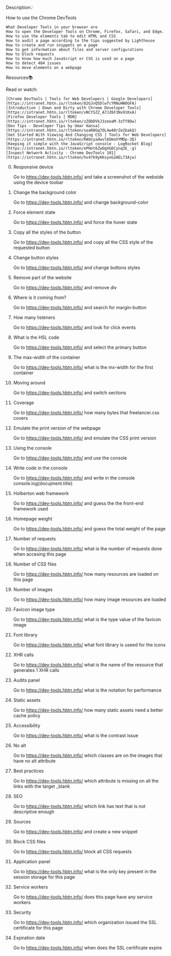 Description:bulb:

How to use the Chrome DevTools

    What Developer Tools in your browser are
    How to open the Developer Tools on Chrome, Firefox, Safari, and Edge.
    How to use the elements tab to edit HTML and CSS
    How to audit a page according to the tips suggested by Lighthouse
    How to create and run snippets on a page
    How to get information about files and server configurations
    How to block requests
    How to know how much JavaScript or CSS is used on a page
    How to detect 404 issues
    How to move elements on a webpage

Resources:books:

Read or watch:

    [Chrome DevTools | Tools for Web Developers | Google Developers] (https://intranet.hbtn.io/rltoken/82GJvQ5DlwfcYRNuHWOGFA)
    [Introduction | Down and Dirty with Chrome Developer Tools] (https://intranet.hbtn.io/rltoken/vNCYSZZ_A7JZ6F3Nv91KxA)
    [Firefox Developer Tools | MDN] (https://intranet.hbtn.io/rltoken/zZQbDVkJ3zeeaM-3zTf8Dw)
    [Dev Tips - Developer Tips by Umar Hansa] (https://intranet.hbtn.io/rltoken/soaR8Gq7OL4w48rZe2bakQ)
    [Get Started With Viewing And Changing CSS | Tools for Web Developers] (https://intranet.hbtn.io/rltoken/RA0zyadwvl6OmoVYMDp-3Q)
    [Keeping it simple with the JavaScript console - LogRocket Blog] (https://intranet.hbtn.io/rltoken/ePHot6ZwOgXG6Cynq3E_-g)
    [Inspect Network Activity - Chrome DevTools 101] (https://intranet.hbtn.io/rltoken/hv47k9yKKsyoG2AEL73Ajw)

0. Responsive device

    Go to https://dev-tools.hbtn.info/ and take a screenshot of the webside using the device toobar

1. Change the background color

    Go to https://dev-tools.hbtn.info/ and change background-color

2. Force element state

    Go to https://dev-tools.hbtn.info/ and force the hover state

3. Copy all the styles of the button

    Go to https://dev-tools.hbtn.info/ and copy all the CSS style of the requested button

4. Change button styles

    Go to https://dev-tools.hbtn.info/ and change buttons styles

5. Remove part of the website

    Go to https://dev-tools.hbtn.info/ and remove div

6. Where is it coming from?

    Go to https://dev-tools.hbtn.info/ and search for margin-button

7. How many listeners

    Go to https://dev-tools.hbtn.info/ and look for click events

8. What is the HSL code

    Go to https://dev-tools.hbtn.info/ and select the primary button

9. The max-width of the container

    Go to https://dev-tools.hbtn.info/ what is the mx-width for the first container

10. Moving around

    Go to https://dev-tools.hbtn.info/ and switch sections

11. Coverage

    Go to https://dev-tools.hbtn.info/ how many bytes that freelancer.css covers

12. Emulate the print version of the webpage

    Go to https://dev-tools.hbtn.info/ and emulate the CSS print version

13. Using the console

    Go to https://dev-tools.hbtn.info/ and use the console

14. Write code in the console

    Go to https://dev-tools.hbtn.info/ and write in the console console.log(docujment.title)

15. Holberton web framework

    Go to https://dev-tools.hbtn.info/ and guess the the front-end framework used

16. Homepage weight

    Go to https://dev-tools.hbtn.info/ and guess the total weight of the page

17. Number of requests

    Go to https://dev-tools.hbtn.info/ what is the number of requests done when accesing this page

18. Number of CSS files

    Go to https://dev-tools.hbtn.info/ how many resources are loaded on this page

19. Number of images

    Go to https://dev-tools.hbtn.info/ how many image resources are loaded

20. Favicon image type

    Go to https://dev-tools.hbtn.info/ what is the type value of the favicon image

21. Font library

    Go to https://dev-tools.hbtn.info/ what font library is useed for the icons

22. XHR calls

    Go to https://dev-tools.hbtn.info/ what is the name of the resource that generates 1 XHR calls

23. Audits panel

    Go to https://dev-tools.hbtn.info/ what is the notation for performance

24. Static assets

    Go to https://dev-tools.hbtn.info/ how many static assets need a better cache policy

25. Accessibility

    Go to https://dev-tools.hbtn.info/ what is the contrast issue

26. No alt

    Go to https://dev-tools.hbtn.info/ which classes are on the images that have no alt attribute

27. Best practices

    Go to https://dev-tools.hbtn.info/ which attribute is missing on all the links with the target _blank

28. SEO

    Go to https://dev-tools.hbtn.info/ which link has text that is not descriptive enough

29. Sources

    Go to https://dev-tools.hbtn.info/ and create a new snippet

30. Block CSS files

    Go to https://dev-tools.hbtn.info/ block all CSS requests

31. Application panel

    Go to https://dev-tools.hbtn.info/ what is the only key present in the session storage for this page

32. Service workers

    Go to https://dev-tools.hbtn.info/ does this page have any service workers

33. Security

    Go to https://dev-tools.hbtn.info/ which organization issued the SSL certificate for this page

34. Expiration date

    Go to https://dev-tools.hbtn.info/ when does the SSL certificate expire



